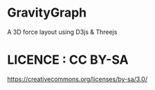 # GravityGraph
A 3D force layout using D3js &amp; Threejs


# LICENCE : CC BY-SA
https://creativecommons.org/licenses/by-sa/3.0/
